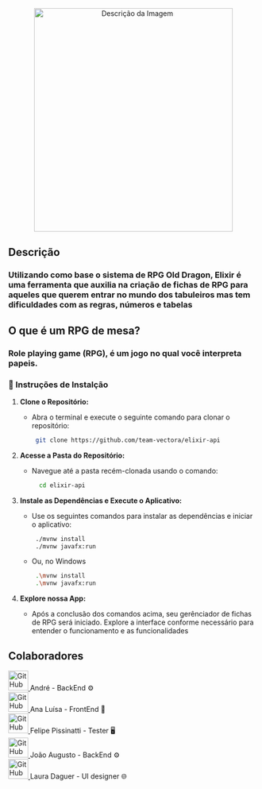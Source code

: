 <div align="center">
  <img src="https://media.discordapp.net/attachments/1114168401686966303/1141218045960925216/Untitled704_20230816005146.png?width=592&height=683" alt="Descrição da Imagem" style="width: 400px; height: 450px;">
</div>

<h2>
  Descrição
</h2>

<h3>
  Utilizando como base o sistema de RPG Old Dragon, Elixir é uma ferramenta que auxilia na criação de fichas de RPG para aqueles que querem entrar no mundo dos tabuleiros mas tem dificuldades com as regras, números e tabelas
</h3>

<h2>
  O que é um RPG de mesa?
</h2>

<h3>
  Role playing game (RPG), é um jogo no qual você interpreta papeis.
</h3>


### 🚀 Instruções de Instalção

1. **Clone o Repositório:**
   - Abra o terminal e execute o seguinte comando para clonar o repositório:
        ```` bash
         git clone https://github.com/team-vectora/elixir-api
        ````
        
2. **Acesse a Pasta do Repositório:**
   - Navegue até a pasta recém-clonada usando o comando:
        ```` bash
          cd elixir-api
        ````

3. **Instale as Dependências e Execute o Aplicativo:**
   - Use os seguintes comandos para instalar as dependências e iniciar o aplicativo:
        ```` bash
         ./mvnw install
         ./mvnw javafx:run
        ````
    - Ou, no Windows
        ```` bash
         .\mvnw install
         .\mvnw javafx:run
        ````
   
4. **Explore nossa App:**
   - Após a conclusão dos comandos acima, seu gerênciador de fichas de RPG será iniciado. Explore a interface conforme necessário para entender o funcionamento e as funcionalidades

<h2>
  Colaboradores
</h2>


<a href="https://github.com/Andre-06">
  <img src="https://avatars.githubusercontent.com/u/60292382?v=4" alt="GitHub" style="width:40px; height:40px;" />
</a>
<span class="button-text"> 
  André - BackEnd ⚙️
</span> <br>


<a href="https://github.com/tiredmoth">
  <img src="https://avatars.githubusercontent.com/u/125326119?v=4" alt="GitHub" style="width:40px; height:40px;" />
</a>
<span class="button-text"> 
  Ana Luísa - FrontEnd 🎨
</span> <br>

<a href="https://github.com/felipepbovo">
  <img src="https://avatars.githubusercontent.com/u/126599199?v=4" alt="GitHub" style="width:40px; height:40px;" />
</a>
<span class="button-text"> 
  Felipe Pissinatti - Tester 🖥️
</span> <br>

<a href="https://github.com/JoaoAHaupt">
  <img src="https://avatars.githubusercontent.com/u/127232326?v=4" alt="GitHub" style="width:40px; height:40px;" />
</a>
<span class="button-text"> 
  João Augusto - BackEnd ⚙️
</span> <br>

<a href="https://github.com/AruDaguer">
  <img src="https://avatars.githubusercontent.com/u/108810555?v=4" alt="GitHub" style="width:40px; height:40px;" />
</a>
<span class="button-text"> 
  Laura Daguer - UI designer 🌐
</span> <br>




